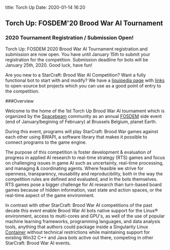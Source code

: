 title: Torch Up
Date: 2020-01-14 16:20
## Torch Up: FOSDEM'20 Brood War AI Tournament

### 2020 Tournament Registration / Submission Open!

Torch Up: FOSDEM 2020 Brood War AI Tournament registration and submission are now open. You have until January 15th to submit your registration for the competition. Submission deadline for bots will be January 25th, 2020. Good luck, have fun!

Are you new to a StarCraft: Brood War AI Competition? Want a fully functional bot to start with and modify? We have a [liquipedia page](https://liquipedia.net/starcraft/Torch_Up) with [links](https://github.com/jchassoul/awesome-broodwarAI) to open-source bot projects which you can use as a good point of entry to the competition. 

###Overview

Welcome to the home of the 1st Torch Up Brood War AI tournament which is organized by the [Spacebeam](https://spacebeam.org) community as an annual [FOSDEM](https://fosdem.org) side event (end of January/begining of February) at Brussels Belgium, planet Earth.

During this event, programs will play StarCraft: Brood War games against each other using BWAPI, a software library that makes it possible to connect programs to the game engine.

The purpose of this competition is foster development & evaluation of progress in applied AI research to real-time strategy (RTS) games and focus on challenging issues in game AI such as uncertainty, real-time processing, and managing & coordinating agents. Where feasible we strive for openness, transparency, reusability and reproducibility, both in the way the competition rules are defined and evaluated, and in the bots themselves. RTS games pose a bigger challenge for AI research than turn-based board games because of hidden information, vast state and action spaces, or the real-time aspect of the game environment.

In contrast with other StarCraft: Brood War AI competitions of the past decate this event enable Brood War AI bots native support for the Linux® environment, access to multi-cores and GPU's, as well of the use of popular machine learning frameworks, programming languages, and data analysis tools, anything that authors could package inside a Singularity Linux [Container](https://sylabs.io/guides/3.4/user-guide/definition_files.html) without technical restrictions while maintaining support for existing Win32 C++ and Java bots active out there, competing in other StarCraft: Brood War AI events. 
